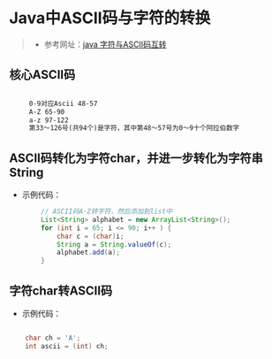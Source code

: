 # Java中ASCII码与字符的转换

> * 参考网址：[java 字符与ASCII码互转](https://www.cnblogs.com/ooo0/p/8465237.html)

## 核心ASCII码

``` txt

     0-9对应Ascii 48-57
	 A-Z 65-90
	 a-z 97-122
	 第33～126号(共94个)是字符，其中第48～57号为0～9十个阿拉伯数字

```

## ASCII码转化为字符char，并进一步转化为字符串String

* 示例代码：

``` java
		// ASCII码A-Z转字符，然后添加到list中
		List<String> alphabet = new ArrayList<String>();
		for (int i = 65; i <= 90; i++ ) {
			char c = (char)i;
			String a = String.valueOf(c);
			alphabet.add(a);
		}
```

## 字符char转ASCII码

* 示例代码：

``` java

	char ch = 'A';
	int ascii = (int) ch;

```